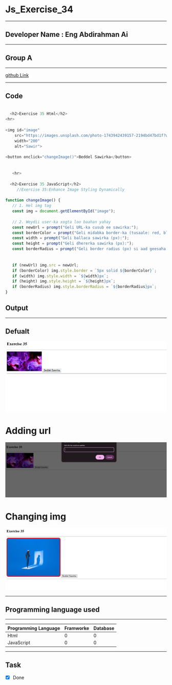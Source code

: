 
 # Js_Exercise_34
 
 ***
 
 ## Developer Name : Eng Abdirahman Ai
 
 ***
 
 ## Group A
 
 ***
 [github Link](https://github.com/engai2025/All-js)
 
 ***
 
 ## Code
 
 ~~~ Javascript
 
   <h2>Exercise 35 Html</h2>
 <hr>

 <img id="image" 
     src="https://images.unsplash.com/photo-1743942439157-2194bd47bd1f?w=500&auto=format&fit=crop&q=60&ixlib=rb-4.1.0&ixid=M3wxMjA3fDB8MHxmZWF0dXJlZC1waG90b3MtZmVlZHwyfHx8ZW58MHx8fHx8" 
     width="200" 
     alt="Sawir">

<button onclick="changeImage()">Beddel Sawirka</button>


    <hr>

   <h2>Exercise 35 JavaScript</h2>
      //Exercise 35:Enhance Image Styling Dynamically
      
function changeImage() {
    // 1. Hel img tag
    const img = document.getElementById("image");

    // 2. Weydii user-ka xogta loo baahan yahay
    const newUrl = prompt("Geli URL-ka cusub ee sawirka:");
    const borderColor = prompt("Geli midabka border-ka (tusaale: red, blue, #00ff00):");
    const width = prompt("Geli ballaca sawirka (px):");
    const height = prompt("Geli dhererka sawirka (px):");
    const borderRadius = prompt("Geli border radius (px) si aad geesaha u wareejiso:");

   
    if (newUrl) img.src = newUrl;
    if (borderColor) img.style.border = `5px solid ${borderColor}`;
    if (width) img.style.width = `${width}px`;
    if (height) img.style.height = `${height}px`;
    if (borderRadius) img.style.borderRadius = `${borderRadius}px`;
}


 ~~~
 
 
  
 
 ## Output
 
 ***
 ## Defualt
 ![Output The Code](../35-Exercise/Assets/Capture1.PNG)

 # Adding url
 ![Output The Code](../35-Exercise/Assets/Capture2.PNG)
 # Changing img
 ![Output The Code](../35-Exercise/Assets/Capture3.PNG)
 
 
 
 ***
 
  
 
 ## Programming language used
 
 ***
 
 |Programming Language |Framworke | Database
 |:-------------------|:----------|:--------
 |Html                |0          |0
 |JavaScript          |0          |0
 
 ***
 
 ## Task
 
 - [x] Done
 